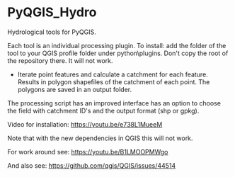 # PyQGIS_Hydro
Hydrological tools for PyQGIS.

Each tool is an individual processing plugin. To install: add the folder of the tool to your QGIS profile folder under python\plugins. Don't copy the root of the repository there. It will not work.

* Iterate point features and calculate a catchment for each feature. Results in polygon shapefiles of the catchment of each point. The polygons are saved in an output folder.

The processing script has an improved interface has an option to choose the field with catchment ID's and the output format (shp or gpkg).

Video for installation: https://youtu.be/e738L1MueeM

Note that with the new dependencies in QGIS this will not work.

For work around see: https://youtu.be/B1LMOOPMWgo

And also see: https://github.com/qgis/QGIS/issues/44514
